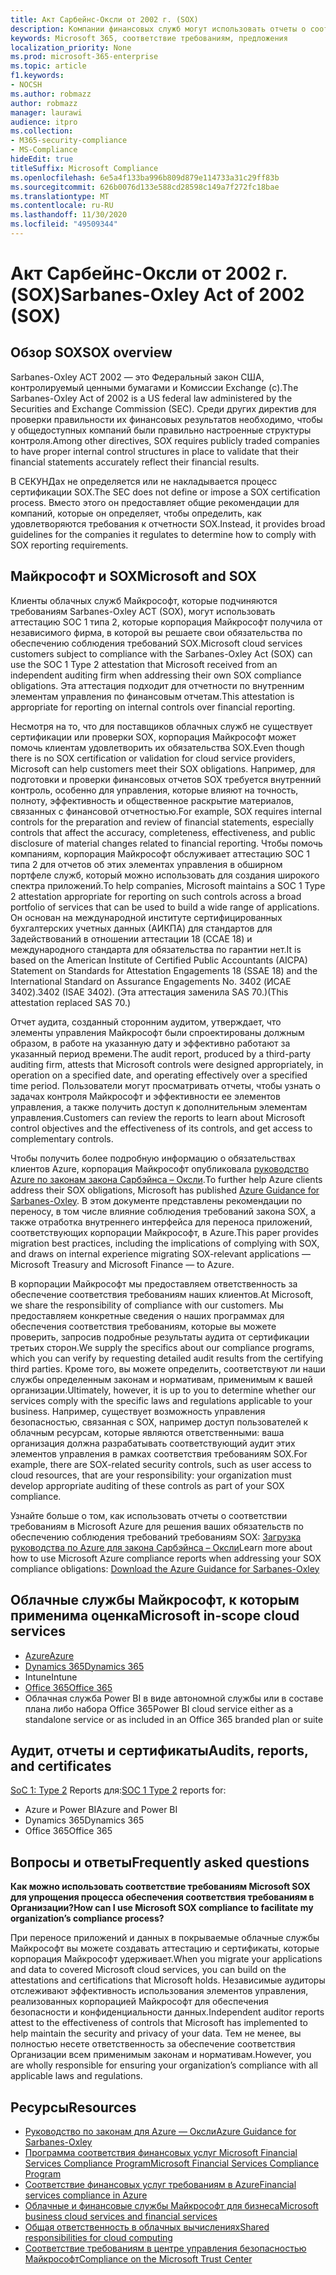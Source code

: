 ```yaml
---
title: Акт Сарбейнс-Оксли от 2002 г. (SOX)
description: Компании финансовых служб могут использовать отчеты о соответствии требованиям корпорации Майкрософт, чтобы обеспечить соответствие Sarbanes-Oxley ACT.
keywords: Microsoft 365, соответствие требованиям, предложения
localization_priority: None
ms.prod: microsoft-365-enterprise
ms.topic: article
f1.keywords:
- NOCSH
ms.author: robmazz
author: robmazz
manager: laurawi
audience: itpro
ms.collection:
- M365-security-compliance
- MS-Compliance
hideEdit: true
titleSuffix: Microsoft Compliance
ms.openlocfilehash: 6e5a4f133ba996b809d879e114733a31c29ff83b
ms.sourcegitcommit: 626b0076d133e588cd28598c149a7f272fc18bae
ms.translationtype: MT
ms.contentlocale: ru-RU
ms.lasthandoff: 11/30/2020
ms.locfileid: "49509344"
---
```

# <a name="sarbanes-oxley-act-of-2002-sox"></a><span data-ttu-id="d0f2e-104">Акт Сарбейнс-Оксли от 2002 г. (SOX)</span><span class="sxs-lookup"><span data-stu-id="d0f2e-104">Sarbanes-Oxley Act of 2002 (SOX)</span></span>

## <a name="sox-overview"></a><span data-ttu-id="d0f2e-105">Обзор SOX</span><span class="sxs-lookup"><span data-stu-id="d0f2e-105">SOX overview</span></span>

<span data-ttu-id="d0f2e-106">Sarbanes-Oxley ACT 2002 — это Федеральный закон США, контролируемый ценными бумагами и Комиссии Exchange (с).</span><span class="sxs-lookup"><span data-stu-id="d0f2e-106">The Sarbanes-Oxley Act of 2002 is a US federal law administered by the Securities and Exchange Commission (SEC).</span></span> <span data-ttu-id="d0f2e-107">Среди других директив для проверки правильности их финансовых результатов необходимо, чтобы у общедоступных компаний были правильно настроенные структуры контроля.</span><span class="sxs-lookup"><span data-stu-id="d0f2e-107">Among other directives, SOX requires publicly traded companies to have proper internal control structures in place to validate that their financial statements accurately reflect their financial results.</span></span>

<span data-ttu-id="d0f2e-108">В СЕКУНДах не определяется или не накладывается процесс сертификации SOX.</span><span class="sxs-lookup"><span data-stu-id="d0f2e-108">The SEC does not define or impose a SOX certification process.</span></span> <span data-ttu-id="d0f2e-109">Вместо этого он предоставляет общие рекомендации для компаний, которые он определяет, чтобы определить, как удовлетворяются требования к отчетности SOX.</span><span class="sxs-lookup"><span data-stu-id="d0f2e-109">Instead, it provides broad guidelines for the companies it regulates to determine how to comply with SOX reporting requirements.</span></span>

## <a name="microsoft-and-sox"></a><span data-ttu-id="d0f2e-110">Майкрософт и SOX</span><span class="sxs-lookup"><span data-stu-id="d0f2e-110">Microsoft and SOX</span></span>

<span data-ttu-id="d0f2e-111">Клиенты облачных служб Майкрософт, которые подчиняются требованиям Sarbanes-Oxley ACT (SOX), могут использовать аттестацию SOC 1 типа 2, которые корпорация Майкрософт получила от независимого фирма, в которой вы решаете свои обязательства по обеспечению соблюдения требований SOX.</span><span class="sxs-lookup"><span data-stu-id="d0f2e-111">Microsoft cloud services customers subject to compliance with the Sarbanes-Oxley Act (SOX) can use the SOC 1 Type 2 attestation that Microsoft received from an independent auditing firm when addressing their own SOX compliance obligations.</span></span> <span data-ttu-id="d0f2e-112">Эта аттестация подходит для отчетности по внутренним элементам управления по финансовым отчетам.</span><span class="sxs-lookup"><span data-stu-id="d0f2e-112">This attestation is appropriate for reporting on internal controls over financial reporting.</span></span>

<span data-ttu-id="d0f2e-113">Несмотря на то, что для поставщиков облачных служб не существует сертификации или проверки SOX, корпорация Майкрософт может помочь клиентам удовлетворить их обязательства SOX.</span><span class="sxs-lookup"><span data-stu-id="d0f2e-113">Even though there is no SOX certification or validation for cloud service providers, Microsoft can help customers meet their SOX obligations.</span></span> <span data-ttu-id="d0f2e-114">Например, для подготовки и проверки финансовых отчетов SOX требуется внутренний контроль, особенно для управления, которые влияют на точность, полноту, эффективность и общественное раскрытие материалов, связанных с финансовой отчетностью.</span><span class="sxs-lookup"><span data-stu-id="d0f2e-114">For example, SOX requires internal controls for the preparation and review of financial statements, especially controls that affect the accuracy, completeness, effectiveness, and public disclosure of material changes related to financial reporting.</span></span> <span data-ttu-id="d0f2e-115">Чтобы помочь компаниям, корпорация Майкрософт обслуживает аттестацию SOC 1 типа 2 для отчетов об этих элементах управления в обширном портфеле служб, который можно использовать для создания широкого спектра приложений.</span><span class="sxs-lookup"><span data-stu-id="d0f2e-115">To help companies, Microsoft maintains a SOC 1 Type 2 attestation appropriate for reporting on such controls across a broad portfolio of services that can be used to build a wide range of applications.</span></span> <span data-ttu-id="d0f2e-116">Он основан на международной институте сертифицированных бухгалтерских учетных данных (АИКПА) для стандартов для Задействований в отношении аттестации 18 (ССАЕ 18) и международного стандарта для обязательства по гарантии нет.</span><span class="sxs-lookup"><span data-stu-id="d0f2e-116">It is based on the American Institute of Certified Public Accountants (AICPA) Statement on Standards for Attestation Engagements 18 (SSAE 18) and the International Standard on Assurance Engagements No.</span></span> <span data-ttu-id="d0f2e-117">3402 (ИСАЕ 3402).</span><span class="sxs-lookup"><span data-stu-id="d0f2e-117">3402 (ISAE 3402).</span></span> <span data-ttu-id="d0f2e-118">(Эта аттестация заменила SAS 70.)</span><span class="sxs-lookup"><span data-stu-id="d0f2e-118">(This attestation replaced SAS 70.)</span></span>

<span data-ttu-id="d0f2e-119">Отчет аудита, созданный сторонним аудитом, утверждает, что элементы управления Майкрософт были спроектированы должным образом, в работе на указанную дату и эффективно работают за указанный период времени.</span><span class="sxs-lookup"><span data-stu-id="d0f2e-119">The audit report, produced by a third-party auditing firm, attests that Microsoft controls were designed appropriately, in operation on a specified date, and operating effectively over a specified time period.</span></span> <span data-ttu-id="d0f2e-120">Пользователи могут просматривать отчеты, чтобы узнать о задачах контроля Майкрософт и эффективности ее элементов управления, а также получить доступ к дополнительным элементам управления.</span><span class="sxs-lookup"><span data-stu-id="d0f2e-120">Customers can review the reports to learn about Microsoft control objectives and the effectiveness of its controls, and get access to complementary controls.</span></span>

<span data-ttu-id="d0f2e-121">Чтобы получить более подробную информацию о обязательствах клиентов Azure, корпорация Майкрософт опубликовала [руководство Azure по законам закона Сарбэйнса – Оксли](https://aka.ms/Azure-SOX-Guide).</span><span class="sxs-lookup"><span data-stu-id="d0f2e-121">To further help Azure clients address their SOX obligations, Microsoft has published [Azure Guidance for Sarbanes-Oxley](https://aka.ms/Azure-SOX-Guide).</span></span> <span data-ttu-id="d0f2e-122">В этом документе представлены рекомендации по переносу, в том числе влияние соблюдения требований закона SOX, а также отработка внутреннего интерфейса для переноса приложений, соответствующих корпорации Майкрософт, в Azure.</span><span class="sxs-lookup"><span data-stu-id="d0f2e-122">This paper provides migration best practices, including the implications of complying with SOX, and draws on internal experience migrating SOX-relevant applications — Microsoft Treasury and Microsoft Finance — to Azure.</span></span>

<span data-ttu-id="d0f2e-123">В корпорации Майкрософт мы предоставляем ответственность за обеспечение соответствия требованиям наших клиентов.</span><span class="sxs-lookup"><span data-stu-id="d0f2e-123">At Microsoft, we share the responsibility of compliance with our customers.</span></span> <span data-ttu-id="d0f2e-124">Мы предоставляем конкретные сведения о наших программах для обеспечения соответствия требованиям, которые вы можете проверить, запросив подробные результаты аудита от сертификации третьих сторон.</span><span class="sxs-lookup"><span data-stu-id="d0f2e-124">We supply the specifics about our compliance programs, which you can verify by requesting detailed audit results from the certifying third parties.</span></span> <span data-ttu-id="d0f2e-125">Кроме того, вы можете определить, соответствуют ли наши службы определенным законам и нормативам, применимым к вашей организации.</span><span class="sxs-lookup"><span data-stu-id="d0f2e-125">Ultimately, however, it is up to you to determine whether our services comply with the specific laws and regulations applicable to your business.</span></span> <span data-ttu-id="d0f2e-126">Например, существует возможность управления безопасностью, связанная с SOX, например доступ пользователей к облачным ресурсам, которые являются ответственными: ваша организация должна разрабатывать соответствующий аудит этих элементов управления в рамках соответствия требованиям SOX.</span><span class="sxs-lookup"><span data-stu-id="d0f2e-126">For example, there are SOX-related security controls, such as user access to cloud resources, that are your responsibility: your organization must develop appropriate auditing of these controls as part of your SOX compliance.</span></span>

<span data-ttu-id="d0f2e-127">Узнайте больше о том, как использовать отчеты о соответствии требованиям в Microsoft Azure для решения ваших обязательств по обеспечению соблюдения требований требованиям SOX: [Загрузка руководства по Azure для закона Сарбэйнса – Оксли](https://aka.ms/Azure-SOX-Guide)</span><span class="sxs-lookup"><span data-stu-id="d0f2e-127">Learn more about how to use Microsoft Azure compliance reports when addressing your SOX compliance obligations: [Download the Azure Guidance for Sarbanes-Oxley](https://aka.ms/Azure-SOX-Guide)</span></span>

## <a name="microsoft-in-scope-cloud-services"></a><span data-ttu-id="d0f2e-128">Облачные службы Майкрософт, к которым применима оценка</span><span class="sxs-lookup"><span data-stu-id="d0f2e-128">Microsoft in-scope cloud services</span></span>

- [<span data-ttu-id="d0f2e-129">Azure</span><span class="sxs-lookup"><span data-stu-id="d0f2e-129">Azure</span></span>](https://aka.ms/AzureCompliance)
- [<span data-ttu-id="d0f2e-130">Dynamics 365</span><span class="sxs-lookup"><span data-stu-id="d0f2e-130">Dynamics 365</span></span>](https://aka.ms/d365-compliance-list)
- <span data-ttu-id="d0f2e-131">Intune</span><span class="sxs-lookup"><span data-stu-id="d0f2e-131">Intune</span></span>
- [<span data-ttu-id="d0f2e-132">Office 365</span><span class="sxs-lookup"><span data-stu-id="d0f2e-132">Office 365</span></span>](https://go.microsoft.com/fwlink/p/?LinkID=2077751)
- <span data-ttu-id="d0f2e-133">Облачная служба Power BI в виде автономной службы или в составе плана либо набора Office 365</span><span class="sxs-lookup"><span data-stu-id="d0f2e-133">Power BI cloud service either as a standalone service or as included in an Office 365 branded plan or suite</span></span>

## <a name="audits-reports-and-certificates"></a><span data-ttu-id="d0f2e-134">Аудит, отчеты и сертификаты</span><span class="sxs-lookup"><span data-stu-id="d0f2e-134">Audits, reports, and certificates</span></span>

<span data-ttu-id="d0f2e-135">[SoC 1: Type 2](offering-SOC.md) Reports для:</span><span class="sxs-lookup"><span data-stu-id="d0f2e-135">[SOC 1 Type 2](offering-SOC.md) reports for:</span></span>

- <span data-ttu-id="d0f2e-136">Azure и Power BI</span><span class="sxs-lookup"><span data-stu-id="d0f2e-136">Azure and Power BI</span></span>
- <span data-ttu-id="d0f2e-137">Dynamics 365</span><span class="sxs-lookup"><span data-stu-id="d0f2e-137">Dynamics 365</span></span>
- <span data-ttu-id="d0f2e-138">Office 365</span><span class="sxs-lookup"><span data-stu-id="d0f2e-138">Office 365</span></span>

## <a name="frequently-asked-questions"></a><span data-ttu-id="d0f2e-139">Вопросы и ответы</span><span class="sxs-lookup"><span data-stu-id="d0f2e-139">Frequently asked questions</span></span>

<span data-ttu-id="d0f2e-140">**Как можно использовать соответствие требованиям Microsoft SOX для упрощения процесса обеспечения соответствия требованиям в Организации?**</span><span class="sxs-lookup"><span data-stu-id="d0f2e-140">**How can I use Microsoft SOX compliance to facilitate my organization’s compliance process?**</span></span>

<span data-ttu-id="d0f2e-141">При переносе приложений и данных в покрываемые облачные службы Майкрософт вы можете создавать аттестацию и сертификаты, которые корпорация Майкрософт удерживает.</span><span class="sxs-lookup"><span data-stu-id="d0f2e-141">When you migrate your applications and data to covered Microsoft cloud services, you can build on the attestations and certifications that Microsoft holds.</span></span> <span data-ttu-id="d0f2e-142">Независимые аудиторы отслеживают эффективность использования элементов управления, реализованных корпорацией Майкрософт для обеспечения безопасности и конфиденциальности данных.</span><span class="sxs-lookup"><span data-stu-id="d0f2e-142">Independent auditor reports attest to the effectiveness of controls that Microsoft has implemented to help maintain the security and privacy of your data.</span></span> <span data-ttu-id="d0f2e-143">Тем не менее, вы полностью несете ответственность за обеспечение соответствия Организации всем применимым законам и нормативам.</span><span class="sxs-lookup"><span data-stu-id="d0f2e-143">However, you are wholly responsible for ensuring your organization’s compliance with all applicable laws and regulations.</span></span>

## <a name="resources"></a><span data-ttu-id="d0f2e-144">Ресурсы</span><span class="sxs-lookup"><span data-stu-id="d0f2e-144">Resources</span></span>

- [<span data-ttu-id="d0f2e-145">Руководство по законам для Azure — Оксли</span><span class="sxs-lookup"><span data-stu-id="d0f2e-145">Azure Guidance for Sarbanes-Oxley</span></span>](https://aka.ms/Azure-SOX-Guide)
- [<span data-ttu-id="d0f2e-146">Программа соответствия финансовых услуг Microsoft Financial Services Compliance Program</span><span class="sxs-lookup"><span data-stu-id="d0f2e-146">Microsoft Financial Services Compliance Program</span></span>](https://www.microsoft.com/download/details.aspx?id=55332)
- [<span data-ttu-id="d0f2e-147">Соответствие финансовых услуг требованиям в Azure</span><span class="sxs-lookup"><span data-stu-id="d0f2e-147">Financial services compliance in Azure</span></span>](https://azure.microsoft.com/resources/videos/azurecon-2015-financial-services-compliance-in-azure/)
- [<span data-ttu-id="d0f2e-148">Облачные и финансовые службы Майкрософт для бизнеса</span><span class="sxs-lookup"><span data-stu-id="d0f2e-148">Microsoft business cloud services and financial services</span></span>](https://www.microsoft.com/trustcenter/cloudservices/financialservices)
- [<span data-ttu-id="d0f2e-149">Общая ответственность в облачных вычислениях</span><span class="sxs-lookup"><span data-stu-id="d0f2e-149">Shared responsibilities for cloud computing</span></span>](https://aka.ms/sharedresponsibility)
- [<span data-ttu-id="d0f2e-150">Соответствие требованиям в центре управления безопасностью Майкрософт</span><span class="sxs-lookup"><span data-stu-id="d0f2e-150">Compliance on the Microsoft Trust Center</span></span>](https://www.microsoft.com/trust-center/compliance/compliance-overview)
